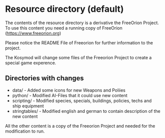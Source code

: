 # Resource directory (default)

The contents of the resource directory is a derivative the FreeOrion Project.
To use this content you need a running copy of FreeOrion (https://www.freeorion.org)

Please notice the README File of Freeorion for further information to the project.

The Kosymod will change some files of the Freeorion Project to create a special game experence.

## Directories with changes

* data/  -  Added some icons for new Weapons and Poliies
* python/  -  Modified AI-Files that it could use new content
* scripting/  -  Modified species, specials, buildings, policies, techs and ship equipment
* stringtables/  -  Modified english and german to contain description of the new content

All the other content is a copy of the Freeorion Project and needed for the modification to run.
